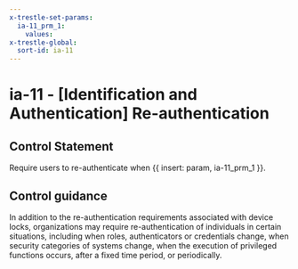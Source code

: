 ```yaml
---
x-trestle-set-params:
  ia-11_prm_1:
    values:
x-trestle-global:
  sort-id: ia-11
---
```


# ia-11 - \[Identification and Authentication\] Re-authentication

## Control Statement

Require users to re-authenticate when {{ insert: param, ia-11_prm_1 }}.

## Control guidance

In addition to the re-authentication requirements associated with device locks, organizations may require re-authentication of individuals in certain situations, including when roles, authenticators or credentials change, when security categories of systems change, when the execution of privileged functions occurs, after a fixed time period, or periodically.
